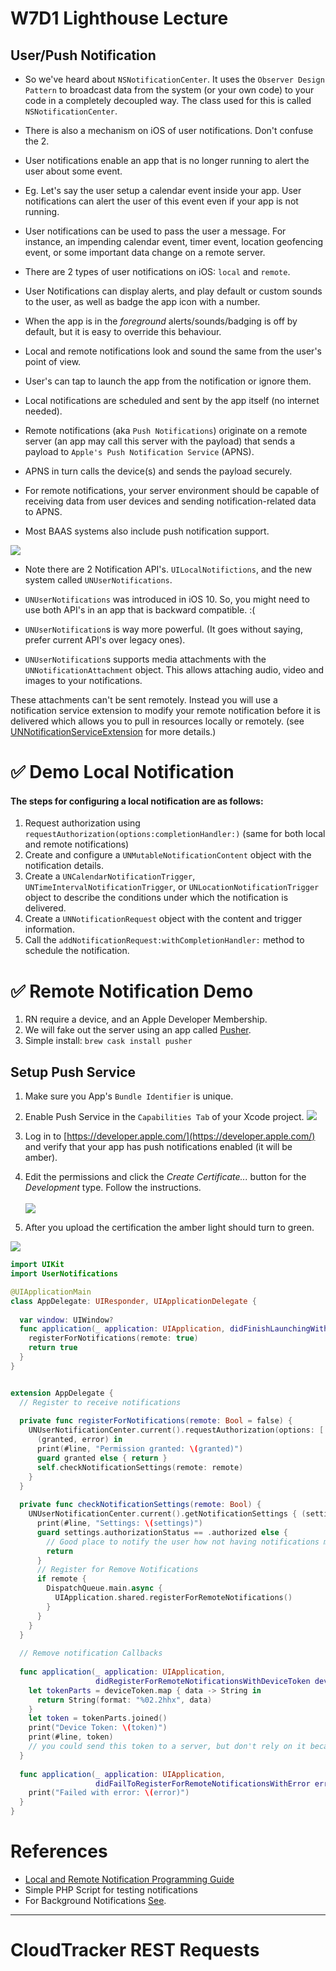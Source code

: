 # W7D1 Lighthouse Lecture

##  User/Push Notification

* So we've heard about `NSNotificationCenter`. It uses the `Observer Design Pattern` to broadcast data from the system (or your own code) to your code in a completely decoupled way. The class used for this is called `NSNotificationCenter`. 

* There is also a mechanism on iOS of user notifications.  Don't confuse the 2.

* User notifications enable an app that is no longer running to alert the user about some event. 

* Eg. Let's say the user setup a calendar event inside your app. User notifications can alert the user of this event even if your app is not running.

* User notifications can be used to pass the user a message. For instance, an impending calendar event, timer event, location geofencing event, or some important data change on a remote server.

* There are 2 types of user notifications on iOS: `local` and `remote`.

* User Notifications can display alerts, and play default or custom sounds to the user, as well as badge the app icon with a number. 

* When the app is in the *foreground* alerts/sounds/badging is off by default, but it is easy to override this behaviour.

* Local and remote notifications look and sound the same from the user's point of view.

* User's can tap to launch the app from the notification or ignore them.

* Local notifications are scheduled and sent by the app itself (no internet needed).

* Remote notifications (aka `Push Notifications`) originate on a remote server (an app may call this server with the payload) that sends a payload to `Apple's Push Notification Service` (APNS).

* APNS in turn calls the device(s) and sends the payload securely.

* For remote notifications, your server environment should be capable of receiving data from user devices and sending notification-related data to APNS.

* Most BAAS systems also include push notification support.

![](Images/diagram4.jpg)

* Note there are 2 Notification API's. `UILocalNotifictions`, and the new system called `UNUserNotifications`. 

* `UNUserNotifications` was introduced in iOS 10. So, you might need to use both API's in an app that is backward compatible. :(

* `UNUserNotification`s is way more powerful. (It goes without saying, prefer current API's over legacy ones).

* `UNUserNotification`s supports media attachments with the `UNNotificationAttachment` object. This allows attaching audio, video and images to your notifications. 

These attachments can't be sent remotely. Instead you will use a notification service extension to modify your remote notification before it is delivered which allows you to pull in resources locally or remotely. (see [UNNotificationServiceExtension](https://developer.apple.com/documentation/usernotifications/unnotificationserviceextension) for more details.) 

# ✅ Demo Local Notification

#### The steps for configuring a local notification are as follows:

1. Request authorization using `requestAuthorization(options:completionHandler:)` (same for both local and remote notifications)
1. Create and configure a `UNMutableNotificationContent` object with the notification details.
1. Create a `UNCalendarNotificationTrigger`, `UNTimeIntervalNotificationTrigger`, or `UNLocationNotificationTrigger` object to describe the conditions under which the notification is delivered.
1. Create a `UNNotificationRequest` object with the content and trigger information.
1. Call the `addNotificationRequest:withCompletionHandler:` method to schedule the notification.

# ✅ Remote Notification Demo

1. RN require a device, and an Apple Developer Membership.
1. We will fake out the server using an app called [Pusher](https://github.com/noodlewerk/NWPusher).
1. Simple install: `brew cask install pusher` 

## Setup Push Service

1. Make sure you App's `Bundle Identifier` is unique.
1. Enable Push Service in the `Capabilities Tab` of your Xcode project.
![](Images/push.png)
1. Log in to [https://developer.apple.com/](https://developer.apple.com/) and verify that your app has push notifications enabled (it will be amber).
1. Edit the permissions and click the *Create Certificate...* button for the *Development* type. Follow the instructions. <br><br>![](Images/create_cert.png)

1. After you upload the certification the amber light should turn to green.


![](Images/enabled.png)

```swift
import UIKit
import UserNotifications

@UIApplicationMain
class AppDelegate: UIResponder, UIApplicationDelegate {
  
  var window: UIWindow?
  func application(_ application: UIApplication, didFinishLaunchingWithOptions launchOptions: [UIApplicationLaunchOptionsKey: Any]?) -> Bool {
    registerForNotifications(remote: true)
    return true
  }
}


extension AppDelegate {
  // Register to receive notifications
  
  private func registerForNotifications(remote: Bool = false) {
    UNUserNotificationCenter.current().requestAuthorization(options: [.alert, .sound, .badge]) {
      (granted, error) in
      print(#line, "Permission granted: \(granted)")
      guard granted else { return }
      self.checkNotificationSettings(remote: remote)
    }
  }
  
  private func checkNotificationSettings(remote: Bool) {
    UNUserNotificationCenter.current().getNotificationSettings { (settings) in
      print(#line, "Settings: \(settings)")
      guard settings.authorizationStatus == .authorized else {
        // Good place to notify the user how not having notifications might affect their experience
        return
      }
      // Register for Remove Notifications
      if remote {
        DispatchQueue.main.async {
          UIApplication.shared.registerForRemoteNotifications()
        }
      }
    }
  }
  
  // Remove notification Callbacks
  
  func application(_ application: UIApplication,
                   didRegisterForRemoteNotificationsWithDeviceToken deviceToken: Data) {
    let tokenParts = deviceToken.map { data -> String in
      return String(format: "%02.2hhx", data)
    }
    let token = tokenParts.joined()
    print("Device Token: \(token)")
    print(#line, token)
    // you could send this token to a server, but don't rely on it because it will change if the user deletes the app for example
  }
  
  func application(_ application: UIApplication,
                   didFailToRegisterForRemoteNotificationsWithError error: Error) {
    print("Failed with error: \(error)")
  }
}

```


# References

* [Local and Remote Notification Programming Guide](https://developer.apple.com/library/content/documentation/NetworkingInternet/Conceptual/RemoteNotificationsPG/)
* Simple PHP Script for testing notifications
* For Background Notifications [See](https://www.google.ca/url?sa=t&rct=j&q=&esrc=s&source=web&cd=1&cad=rja&uact=8&ved=0ahUKEwj8-JrtisLZAhVHdt8KHUIqB5wQygQIMDAA&url=https%3A%2F%2Fdeveloper.apple.com%2Flibrary%2Fcontent%2Fdocumentation%2FNetworkingInternet%2FConceptual%2FRemoteNotificationsPG%2FCreatingtheNotificationPayload.html%23%2F%2Fapple_ref%2Fdoc%2Fuid%2FTP40008194-CH10-SW8&usg=AOvVaw3A58cCkTEEdVeYOPcvIiW3).

---

# CloudTracker REST Requests
